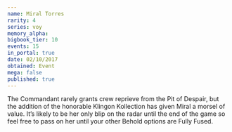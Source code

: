 ```yaml
---
name: Miral Torres
rarity: 4
series: voy
memory_alpha:
bigbook_tier: 10
events: 15
in_portal: true
date: 02/10/2017
obtained: Event
mega: false
published: true
---
```


The Commandant rarely grants crew reprieve from the Pit of Despair, but the addition of the honorable Klingon Kollection has given Miral a morsel of value. It’s likely to be her only blip on the radar until the end of the game so feel free to pass on her until your other Behold options are Fully Fused.
